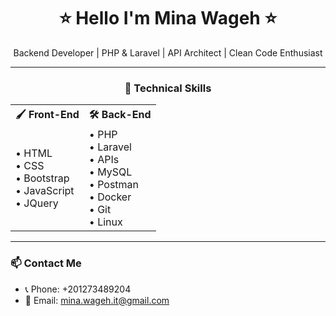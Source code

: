 <h1 align="center">⭐ Hello I'm Mina Wageh ⭐</h1>

<p align="center">
  Backend Developer | PHP & Laravel | API Architect | Clean Code Enthusiast
</p>

---

<h3 align="center">🚀 Technical Skills</h3>

<table align="center">
  <tr>
    <th>🖌️ Front-End</th>
    <th>🛠️ Back-End</th>
  </tr>
  <tr>
    <td>
      • HTML<br/>
      • CSS<br/>
      • Bootstrap<br/>
      • JavaScript<br/>
      • JQuery
    </td>
    <td>
      • PHP<br/>
      • Laravel<br/>
      • APIs<br/>
      • MySQL<br/>
      • Postman<br/>
      • Docker<br/>
      • Git<br/>
      • Linux
    </td>
  </tr>
</table>

---

### 📫 Contact Me

- 📞 Phone: +201273489204  
- 📧 Email: mina.wageh.it@gmail.com
